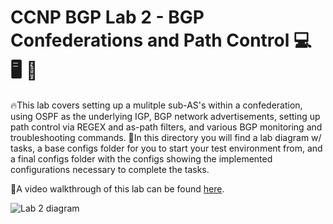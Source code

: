 # CCNP BGP Lab 2 - BGP Confederations and Path Control :computer: :desktop_computer: :floppy_disk:

🔥This lab covers setting up a mulitple sub-AS's within a confederation, using OSPF as the underlying IGP, BGP network advertisements, setting up path control via REGEX and as-path filters, and various BGP monitoring and troubleshooting commands.
📔In this directory you will find a lab diagram w/ tasks, a base configs folder for you to start your test environment from, and a final configs folder with the configs showing the implemented configurations necessary to complete the tasks.

🚶A video walkthrough of this lab can be found [here](youtube.com/c/cyberinsight).

![Lab 2 diagram](https://raw.githubusercontent.com/JohnBreth/CCNP-Labs/blob/master/BGP/Lab2%20-%20BGP%20Confederations%20and%20Path%20Control/Base%20Configs/Cisco%20BGP%20Lab%202.drawio.png)

